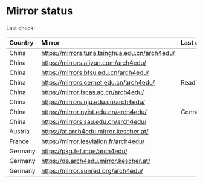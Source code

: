 <script src="./time.js"></script>
# Mirror status
Last check: <script type="text/javascript">localize(1747250389.2558193);</script>

|Country|Mirror|Last update|
|:------|:-----|:----------|
|China|https://mirrors.tuna.tsinghua.edu.cn/arch4edu/|<script type="text/javascript">localize(1747205228);</script>|
|China|https://mirrors.aliyun.com/arch4edu/|<script type="text/javascript">localize(1747205228);</script>|
|China|https://mirrors.bfsu.edu.cn/arch4edu/|<script type="text/javascript">localize(1747205228);</script>|
|China|https://mirrors.cernet.edu.cn/arch4edu/|ReadTimeout|
|China|https://mirror.iscas.ac.cn/arch4edu/|<script type="text/javascript">localize(1747205228);</script>|
|China|https://mirrors.nju.edu.cn/arch4edu/|<script type="text/javascript">localize(1747118815);</script>|
|China|https://mirror.nyist.edu.cn/arch4edu/|ConnectionError|
|China|https://mirrors.sau.edu.cn/arch4edu/|<script type="text/javascript">localize(1731653531);</script>|
|Austria|https://at.arch4edu.mirror.kescher.at/|<script type="text/javascript">localize(1747205228);</script>|
|France|https://mirror.lesviallon.fr/arch4edu/|<script type="text/javascript">localize(1747205228);</script>|
|Germany|https://pkg.fef.moe/arch4edu/|<script type="text/javascript">localize(1747205228);</script>|
|Germany|https://de.arch4edu.mirror.kescher.at/|<script type="text/javascript">localize(1747205228);</script>|
|Germany|https://mirror.sunred.org/arch4edu/|<script type="text/javascript">localize(1747205228);</script>|

<script src="./tablefilter/tablefilter.js"></script>
<script src="./table.js"></script>